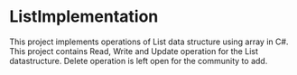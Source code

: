 # ListImplementation
This project implements operations of List data structure using array in C#.
This project contains Read, Write and Update operation for the List datastructure. 
Delete operation is left open for the community to add.
